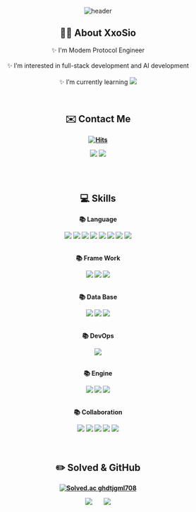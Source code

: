 <!--
**XxoSio/XxoSio** is a ✨ _special_ ✨ repository because its `README.md` (this file) appears on your GitHub profile.

Here are some ideas to get you started:

- 🔭 I’m currently working on ...
- 🌱 I’m currently learning ...
- 👯 I’m looking to collaborate on ...
- 🤔 I’m looking for help with ...
- 💬 Ask me about ...
- 📫 How to reach me: ...
- 😄 Pronouns: ...
- ⚡ Fun fact: ...
-->
<div align="center">

  ![header](https://capsule-render.vercel.app/api?type=waving&color=0:a82da8,100:da8f00&height=230&section=header&text=XxoSio&desc="I%20am%20developer%20who%20is%20always%20running%20tirelessly!"&fontAlign=50&fontAlignY=35&fontSize=50&fontColor=ffffff)

  ## 👩‍💻 About XxoSio
  ✨ I'm Modem Protocol Engineer
  <br><br>
  ✨ I’m interested in full-stack development and AI development
  <br><br>
  ✨ I’m currently learning 
  <img src="https://img.shields.io/badge/Django-092E20?style=flat&logo=Django&logoColor=white" />
  
  <br>
  
  ## ✉️ <b>Contact Me 
  
  [![Hits](https://hits.seeyoufarm.com/api/count/incr/badge.svg?url=https%3A%2F%2Fgithub.com%2FXxoSio%2Fhit-counter&count_bg=%23408CCA&title_bg=%23555555&icon=github.svg&icon_color=%23E7E7E7&title=XxoSio&edge_flat=false)](https://hits.seeyoufarm.com)
  
  <img src="https://img.shields.io/badge/Gmail-EA4335?style=flat&logo=Gmail&logoColor=white" />
  <img src="https://img.shields.io/badge/Naver Mail-03C75A?style=flat&logo=Naver&logoColor=white" />  

  <br><br>

  ## 💻 Skills
  <p>📚 Language</p>
  <img src="https://img.shields.io/badge/HTML5-E34F26?style=flat&logo=HTML5&logoColor=white" />
  <img src="https://img.shields.io/badge/CSS3-1572B6?style=flat&logo=CSS3&logoColor=white" />
  <img src="https://img.shields.io/badge/JavaScript-F7DF1E?style=flat&logo=JavaScript&logoColor=white" />
  <img src="https://img.shields.io/badge/Python-3776AB?style=flat&logo=Python&logoColor=white" />
  <img src="https://img.shields.io/badge/C-A8B9CC?style=flat&logo=C&logoColor=white" />
  <img src="https://img.shields.io/badge/C++-00599C?style=flat&logo=c%2B%2B&logoColor=white" />
  <img src="https://img.shields.io/badge/C%23-033963?style=flat&logo=C%23&logoColor=white" />
  <img src="https://img.shields.io/badge/Java-7239B3?style=flat&logo=Java&logoColor=white" />
  <br><br>
  
  <p>📚 Frame Work</p>
  <img src="https://img.shields.io/badge/React-61DAFB?style=flat&logo=React&logoColor=white" />
  <img src="https://img.shields.io/badge/Node.js-339933?style=flat&logo=Node.js&logoColor=white" />
  <img src="https://img.shields.io/badge/Express-000000?style=flat&logo=Express&logoColor=white" />
  <br><br>
  
  <p>📚 Data Base</p>
  <img src="https://img.shields.io/badge/MySQL-4479A1?style=flat&logo=MySQL&logoColor=white" />
  <img src="https://img.shields.io/badge/MariaDB-003545?style=flat&logo=MariaDB&logoColor=white" />
  <img src="https://img.shields.io/badge/MongoDB-47A248?style=flat&logo=MongoDB&logoColor=white" />
  <br><br>
  
  <p>📚 DevOps</p>
  <img src="https://img.shields.io/badge/Amazon AWS-232F3E?style=flat&logo=Amazon AWS&logoColor=white" />
  <br><br>
  
  <p>📚 Engine</p>
  <img src="https://img.shields.io/badge/Unity-232F3E?style=flat&logo=Unity&logoColor=white" />
  <img src="https://img.shields.io/badge/Unreal-0E1128?style=flat&logo=Unreal Engine&&logoColor=white" />
  <img src="https://img.shields.io/badge/DirectX-191A1B?style=flat&logo=DirectX&logoColor=white" />
  <br><br>
  
  <p>📚 Collaboration</p>
  <img src="https://img.shields.io/badge/GitHub-181717?style=flat&logo=GitHub&logoColor=white" />
  <img src="https://img.shields.io/badge/Jira-0052CC?style=flat&logo=Jira&logoColor=white" />
  <img src="https://img.shields.io/badge/Jira Software-0052CC?style=flat&logo=Jira Software&logoColor=white" />
  <img src="https://img.shields.io/badge/Trello-0052CC?style=flat&logo=Trello&logoColor=white" />
  <img src="https://img.shields.io/badge/Slack-4A154B?style=flat&logo=Slack&logoColor=white" />
  <br><br><br>

  ## ✏️ Solved & GitHub

  [![Solved.ac ghdtjgml708](http://mazassumnida.wtf/api/v2/generate_badge?boj=ghdtjgml708)](https://solved.ac/ghdtjgml708)

  <img src="https://github-readme-stats.vercel.app/api?username=XxoSio&show_icons=true" />
  &nbsp&nbsp&nbsp&nbsp&nbsp&nbsp
  <img src="https://github-readme-stats.vercel.app/api/top-langs/?username=XxoSio&layout=compact" />
</div>
